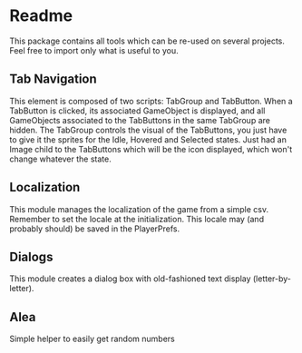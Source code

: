 # Readme
This package contains all tools which can be re-used on several projects. Feel free to import only what is useful to you.
## Tab Navigation
This element is composed of two scripts: TabGroup and TabButton.
When a TabButton is clicked, its associated GameObject is displayed, and all GameObjects associated to the TabButtons in the same TabGroup are hidden.
The TabGroup controls the visual of the TabButtons, you just have to give it the sprites for the Idle, Hovered and Selected states. Just had an Image child to the TabButtons which will be the icon displayed, which won't change whatever the state.
## Localization
This module manages the localization of the game from a simple csv.
Remember to set the locale at the initialization. This locale may (and probably should) be saved in the PlayerPrefs.
## Dialogs
This module creates a dialog box with old-fashioned text display (letter-by-letter).
## Alea
Simple helper to easily get random numbers
